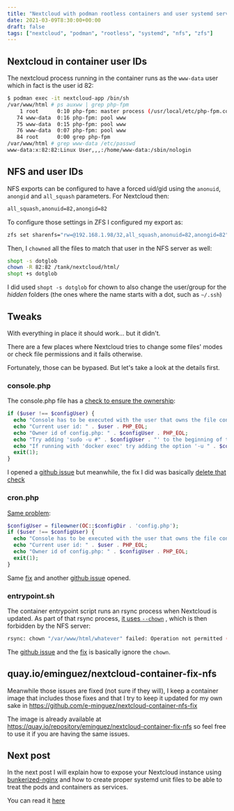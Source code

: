 ```yaml
---
title: "Nextcloud with podman rootless containers and user systemd services. Part III - NFS gotchas"
date: 2021-03-09T8:30:00+00:00
draft: false
tags: ["nextcloud", "podman", "rootless", "systemd", "nfs", "zfs"]
---
```


## Nextcloud in container user IDs

The nextcloud process running in the container runs as the `www-data` user which
in fact is the user id 82:

```bash
$ podman exec -it nextcloud-app /bin/sh
/var/www/html # ps auxww | grep php-fpm
    1 root      0:10 php-fpm: master process (/usr/local/etc/php-fpm.conf)
   74 www-data  0:16 php-fpm: pool www
   75 www-data  0:15 php-fpm: pool www
   76 www-data  0:07 php-fpm: pool www
   84 root      0:00 grep php-fpm
/var/www/html # grep www-data /etc/passwd
www-data:x:82:82:Linux User,,,:/home/www-data:/sbin/nologin
```

## NFS and user IDs

NFS exports can be configured to have a forced uid/gid using the `anonuid`,
`anongid` and `all_squash` parameters. For Nextcloud then:

```bash
all_squash,anonuid=82,anongid=82
```

To configure those settings in ZFS I configured my export as:

```bash
zfs set sharenfs="rw=@192.168.1.98/32,all_squash,anonuid=82,anongid=82" tank/nextcloud
```

Then, I `chowned` all the files to match that user in the NFS server as well:

```bash
shopt -s dotglob
chown -R 82:82 /tank/nextcloud/html/
shopt +s dotglob
```

I did used `shopt -s dotglob` for chown to also change the user/group for the
_hidden_ folders (the ones where the name starts with a dot, such as `~/.ssh`)

## Tweaks

With everything in place it should work... but it didn't.

There are a few places where Nextcloud tries to change some files' modes or
check file permissions and it fails otherwise.

Fortunately, those can be bypased. But let's take a look at the details first.

### console.php

The console.php file has a [check to ensure the ownership](https://github.com/nextcloud/server/blob/master/console.php#L68-L76):

```php
if ($user !== $configUser) { 
  echo "Console has to be executed with the user that owns the file config/config.php" . PHP_EOL; 
  echo "Current user id: " . $user . PHP_EOL; 
  echo "Owner id of config.php: " . $configUser . PHP_EOL; 
  echo "Try adding 'sudo -u #" . $configUser . "' to the beginning of the command (without the single quotes)" .  PHP_EOL; 
  echo "If running with 'docker exec' try adding the option '-u " . $configUser . "' to the docker comman (without  the single quotes)" . PHP_EOL; 
  exit(1); 
} 
```

I opened a [github issue](https://github.com/nextcloud/server/issues/24914) but
meanwhile, the fix I did was basically [delete that check](https://github.com/e-minguez/nextcloud-container-nfs-fix/blob/master/console/console.php.patch)

### cron.php

[Same problem](https://github.com/nextcloud/server/blob/master/cron.php#L99-L105):

```php
$configUser = fileowner(OC::$configDir . 'config.php');
if ($user !== $configUser) {
  echo "Console has to be executed with the user that owns the file config/config.php" . PHP_EOL;
  echo "Current user id: " . $user . PHP_EOL;
  echo "Owner id of config.php: " . $configUser . PHP_EOL;
  exit(1);
}
```

Same [fix](https://github.com/e-minguez/nextcloud-container-nfs-fix/blob/master/cron/cron.php.patch)
and another [github issue](https://github.com/nextcloud/server/issues/24915)
opened.

### entrypoint.sh

The container entrypoint script runs an rsync process when Nextcloud is updated.
As part of that rsync process, [it uses `--chown`](https://github.com/nextcloud/docker/blob/master/21.0/fpm-alpine/entrypoint.sh#L95)
, which is then forbidden by the NFS server:

```bash
rsync: chown "/var/www/html/whatever" failed: Operation not permitted (1)
```

The [github issue](https://github.com/nextcloud/docker/issues/1344) and the
[fix](https://github.com/e-minguez/nextcloud-container-nfs-fix/blob/master/entrypoint/entrypoint.sh.patch)
is basically ignore the `chown`.

## quay.io/eminguez/nextcloud-container-fix-nfs

Meanwhile those issues are fixed (not sure if they will), I keep a container
image that includes those fixes and that I try to keep it updated for my own
sake in https://github.com/e-minguez/nextcloud-container-nfs-fix

The image is already available at https://quay.io/repository/eminguez/nextcloud-container-fix-nfs
so feel free to use it if you are having the same issues.

## Next post

In the next post I will explain how to expose your Nextcloud instance using
[bunkerized-nginx](https://github.com/bunkerity/bunkerized-nginx) and how to
create proper systemd unit files to be able to treat the pods and containers as
services.

You can read it
[here](https://www.underkube.com/posts/2021-01-28-nextcloud-podman-rootless-systemd-part-iv-exposing/)
